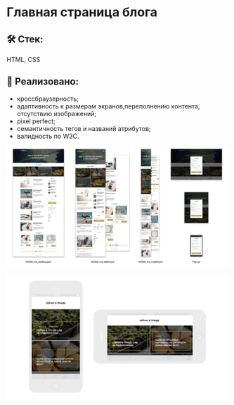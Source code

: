 # Главная страница блога

## 🛠️ Стек:
HTML, CSS

## 📝 Реализовано:
- кроссбраузерность;
- адаптивность к размерам экранов,переполнению контента, отсутствию изображений;
- pixel perfect;
- семантичность тегов и названий атрибутов;
- валидность по W3C.

![](./layouts/all_layouts.jpg)

![](./layouts/layout_rotation.jpg)
